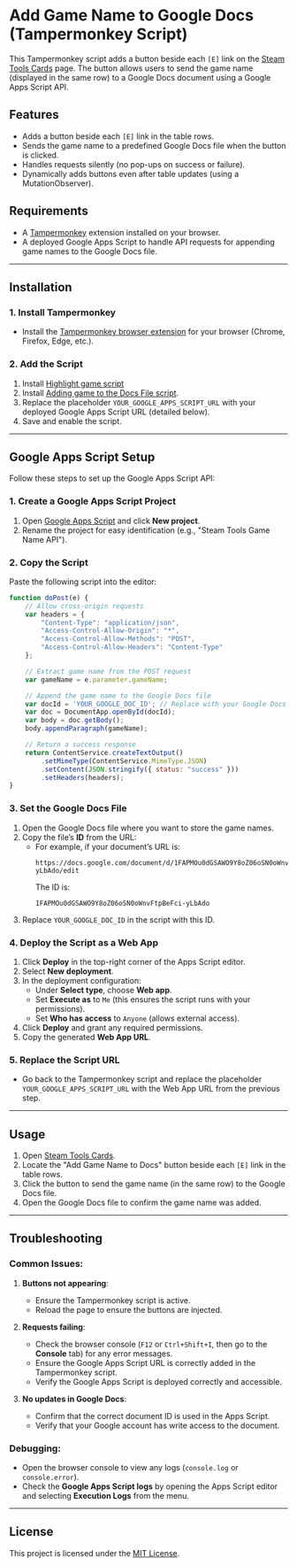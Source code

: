 
# Add Game Name to Google Docs (Tampermonkey Script)

This Tampermonkey script adds a button beside each `[E]` link on the [Steam Tools Cards](https://steam.tools/cards/) page. The button allows users to send the game name (displayed in the same row) to a Google Docs document using a Google Apps Script API.

## Features
- Adds a button beside each `[E]` link in the table rows.
- Sends the game name to a predefined Google Docs file when the button is clicked.
- Handles requests silently (no pop-ups on success or failure).
- Dynamically adds buttons even after table updates (using a MutationObserver).

## Requirements
- A [Tampermonkey](https://www.tampermonkey.net/) extension installed on your browser.
- A deployed Google Apps Script to handle API requests for appending game names to the Google Docs file.

---

## Installation

### 1. Install Tampermonkey
- Install the [Tampermonkey browser extension](https://www.tampermonkey.net/) for your browser (Chrome, Firefox, Edge, etc.).

### 2. Add the Script
1. Install [Highlight game script](https://github.com/Mo7TaRiF/buy-orders-script/raw/main/Highlight%20Rows%20with%20Date%20Range%20and%20Specific%20Games.js)
2. Install [Adding game to the Docs File script](https://github.com/Mo7TaRiF/buy-orders-script/raw/main/Add%20Game%20Name%20to%20Google%20Docs).
3. Replace the placeholder `YOUR_GOOGLE_APPS_SCRIPT_URL` with your deployed Google Apps Script URL (detailed below).
4. Save and enable the script.

---

## Google Apps Script Setup

Follow these steps to set up the Google Apps Script API:

### 1. Create a Google Apps Script Project
1. Open [Google Apps Script](https://script.google.com/) and click **New project**.
2. Rename the project for easy identification (e.g., "Steam Tools Game Name API").

### 2. Copy the Script
Paste the following script into the editor:

```javascript
function doPost(e) {
    // Allow cross-origin requests
    var headers = {
        "Content-Type": "application/json",
        "Access-Control-Allow-Origin": "*", 
        "Access-Control-Allow-Methods": "POST",
        "Access-Control-Allow-Headers": "Content-Type"
    };

    // Extract game name from the POST request
    var gameName = e.parameter.gameName;

    // Append the game name to the Google Docs file
    var docId = 'YOUR_GOOGLE_DOC_ID'; // Replace with your Google Docs ID
    var doc = DocumentApp.openById(docId);
    var body = doc.getBody();
    body.appendParagraph(gameName);

    // Return a success response
    return ContentService.createTextOutput()
        .setMimeType(ContentService.MimeType.JSON)
        .setContent(JSON.stringify({ status: "success" }))
        .setHeaders(headers);
}
```

### 3. Set the Google Docs File
1. Open the Google Docs file where you want to store the game names.
2. Copy the file’s **ID** from the URL:
   - For example, if your document’s URL is:
     ```
     https://docs.google.com/document/d/1FAPMOu0dGSAWO9Y8oZ06oSN0oWnvFtpBeFci-yLbAdo/edit
     ```
     The ID is:
     ```
     1FAPMOu0dGSAWO9Y8oZ06oSN0oWnvFtpBeFci-yLbAdo
     ```
3. Replace `YOUR_GOOGLE_DOC_ID` in the script with this ID.

### 4. Deploy the Script as a Web App
1. Click **Deploy** in the top-right corner of the Apps Script editor.
2. Select **New deployment**.
3. In the deployment configuration:
   - Under **Select type**, choose **Web app**.
   - Set **Execute as** to `Me` (this ensures the script runs with your permissions).
   - Set **Who has access** to `Anyone` (allows external access).
4. Click **Deploy** and grant any required permissions.
5. Copy the generated **Web App URL**.

### 5. Replace the Script URL
- Go back to the Tampermonkey script and replace the placeholder `YOUR_GOOGLE_APPS_SCRIPT_URL` with the Web App URL from the previous step.

---

## Usage
1. Open [Steam Tools Cards](https://steam.tools/cards/).
2. Locate the "Add Game Name to Docs" button beside each `[E]` link in the table rows.
3. Click the button to send the game name (in the same row) to the Google Docs file.
4. Open the Google Docs file to confirm the game name was added.

---

## Troubleshooting

### Common Issues:
1. **Buttons not appearing**:
   - Ensure the Tampermonkey script is active.
   - Reload the page to ensure the buttons are injected.

2. **Requests failing**:
   - Check the browser console (`F12` or `Ctrl+Shift+I`, then go to the **Console** tab) for any error messages.
   - Ensure the Google Apps Script URL is correctly added in the Tampermonkey script.
   - Verify the Google Apps Script is deployed correctly and accessible.

3. **No updates in Google Docs**:
   - Confirm that the correct document ID is used in the Apps Script.
   - Verify that your Google account has write access to the document.

### Debugging:
- Open the browser console to view any logs (`console.log` or `console.error`).
- Check the **Google Apps Script logs** by opening the Apps Script editor and selecting **Execution Logs** from the menu.

---

## License
This project is licensed under the [MIT License](LICENSE).
